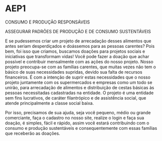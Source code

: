 # AEP1

CONSUMO E PRODUÇÃO RESPONSÁVEIS

ASSEGURAR PADRÕES DE PRODUÇÃO E DE CONSUMO SUSTENTÁVEIS

E se pudessemos criar um projeto de arrecadação desses alimentos que antes seriam desperdiçados e doássemos para as pessoas carentes? Pois bem, foi isso que criamos, buscamos doações para projetos sociais e iniciativas que transformam vidas! Você pode fazer a doação que achar possível e contribuir mensalmente com as ações do nosso projeto. Nosso projeto preocupa-se com as famílias carentes, que muitas vezes não tem o básico de suas necessidades supridas, devido sua falta de recursos financeiros. É com a intenção de suprir estas necessidades que o nosso projeto juntamente com os supermercados e empresas como um todo se unirão, para arrecadação de alimentos e distribuição de cestas básicas às pessoas necessitadas cadastradas na entidade. O projeto é uma entidade sem fins lucrativos, de caráter filantrópico e de assistência social, que atende principalmente a classe social baixa.  

Por isso, precisamos de sua ajuda, seja você pequeno, médio ou grande comerciante, faça o cadastro no nosso site, realize o login e faça sua doação, é simples, fácil e rápido, assim você estará contribuindo com o consumo e produção sustentáveis e consequentemente com essas famílias que receberão as doações.
